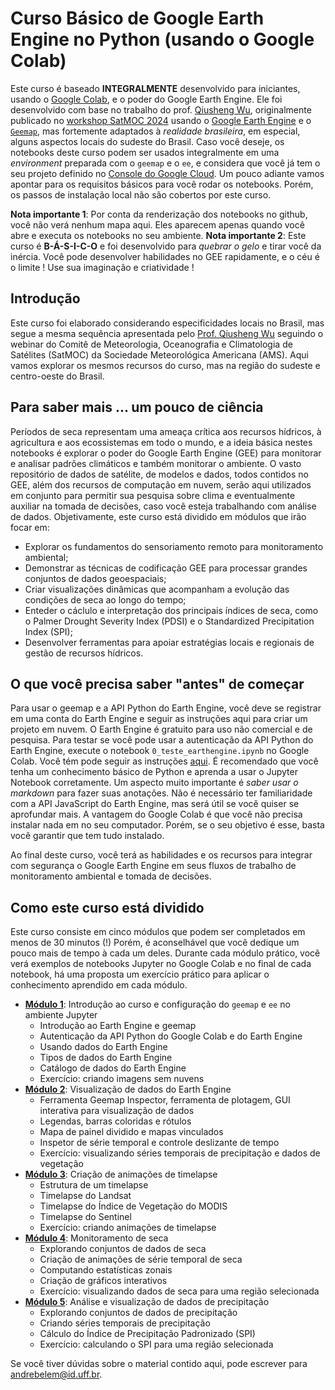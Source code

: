 # Curso Básico de Google Earth Engine no Python (usando o Google Colab)

Este curso é baseado **INTEGRALMENTE** desenvolvido para iniciantes, usando o [Google Colab](https://colab.research.google.com/), e o poder do Google Earth Engine. Ele foi desenvolvido com base no trabalho do prof. [Qiusheng Wu](https://github.com/giswqs), originalmente publicado no [workshop SatMOC 2024](https://geemap.org/workshops/SatMOC_2024) usando o [Google Earth Engine](https://earthengine.google.com) e o [`Geemap`](https://geemap.org), mas fortemente adaptados à *realidade brasileira*, em especial, alguns aspectos locais do sudeste do Brasil. Caso você deseje, os notebooks deste curso podem ser usados integralmente em uma *environment* preparada com o `geemap` e o `ee`, e considera que você já tem o seu projeto definido no [Console do Google Cloud](https://console.cloud.google.com/). Um pouco adiante vamos apontar para os requisitos básicos para você rodar os notebooks. Porém, os passos de instalação local não são cobertos por este curso.<br>

**Nota importante 1**: Por conta da renderização dos notebooks no github, você não verá nenhum mapa aqui. Eles aparecem apenas quando você abre e executa os notebooks no seu ambiente.
**Nota importante 2**: Este curso é **B-Á-S-I-C-O** e foi desenvolvido para *quebrar o gelo* e tirar você da inércia. Você pode desenvolver habilidades no GEE rapidamente, e o céu é o limite ! Use sua imaginação e criatividade !

## Introdução

Este curso foi elaborado considerando especificidades locais no Brasil, mas segue a mesma sequência apresentada pelo [Prof. Qiusheng Wu](https://www.linkedin.com/in/giswqs/) seguindo o webinar do Comitê de Meteorologia, Oceanografia e Climatologia de Satélites (SatMOC) da Sociedade Meteorológica Americana (AMS). Aqui vamos explorar os mesmos recursos do curso, mas na região do sudeste e centro-oeste do Brasil.

## Para saber mais ... um pouco de ciência

Períodos de seca representam uma ameaça crítica aos recursos hídricos, à agricultura e aos ecossistemas em todo o mundo, e a ideia básica nestes notebooks é explorar o poder do Google Earth Engine (GEE) para monitorar e analisar padrões climáticos e também monitorar o ambiente. O vasto repositório de dados de satélite, de modelos e dados, todos contidos no GEE, além dos recursos de computação em nuvem, serão aqui utilizados em conjunto para permitir sua pesquisa sobre clima e eventualmente auxiliar na tomada de decisões, caso você esteja trabalhando com análise de dados. Objetivamente, este curso está dividido em módulos que irão focar em: 
- Explorar os fundamentos do sensoriamento remoto para monitoramento ambiental;
- Demonstrar as técnicas de codificação GEE para processar grandes conjuntos de dados geoespaciais;
- Criar visualizações dinâmicas que acompanham a evolução das condições de seca ao longo do tempo;
- Enteder o cáclulo e interpretação dos principais índices de seca, como o Palmer Drought Severity Index (PDSI) e o Standardized Precipitation Index (SPI);
- Desenvolver ferramentas para apoiar estratégias locais e regionais de gestão de recursos hídricos.

## O que você precisa saber "antes" de começar

Para usar o geemap e a API Python do Earth Engine, você deve se registrar em uma conta do Earth Engine e seguir as instruções aqui para criar um projeto em nuvem. O Earth Engine é gratuito para uso não comercial e de pesquisa. Para testar se você pode usar a autenticação da API Python do Earth Engine, execute o notebook `0_teste_earthengine.ipynb` no Google Colab. Você tém pode seguir as instruções [aqui](EE_Authentication.md). É recomendado que você tenha um conhecimento básico de Python e aprenda a usar o Jupyter Notebook corretamente. Um aspecto muito importante é *saber usar o markdown* para fazer suas anotações. Não é necessário ter familiaridade com a API JavaScript do Earth Engine, mas será útil se você quiser se aprofundar mais. A vantagem do Google Colab é que você não precisa instalar nada em no seu computador. Porém, se o seu objetivo é esse, basta você garantir que tem tudo instalado.

Ao final deste curso, você terá as habilidades e os recursos para integrar com segurança o Google Earth Engine em seus fluxos de trabalho de monitoramento ambiental e tomada de decisões.

## Como este curso está dividido

Este curso consiste em cinco módulos que podem ser completados em menos de 30 minutos (!) Porém, é aconselhável que vocẽ dedique um pouco mais de tempo à cada um deles. Durante cada módulo prático, você verá exemplos de notebooks Jupyter no Google Colab e no final de cada notebook, há uma proposta um exercício prático para aplicar o conhecimento aprendido em cada módulo.

- **[Módulo 1](https://github.com/andrebelem/Curso_GEE/blob/main/Modulo01_Introducao_ao_geemap.ipynb)**: Introdução ao curso e configuração do `geemap` e `ee` no ambiente Jupyter 
    - Introdução ao Earth Engine e geemap
    - Autenticação da API Python do Google Colab e do Earth Engine
    - Usando dados do Earth Engine
    - Tipos de dados do Earth Engine
    - Catálogo de dados do Earth Engine
    - Exercício: criando imagens sem nuvens
- **[Módulo 2](https://github.com/andrebelem/Curso_GEE/blob/main/Modulo02_Visualizacao_de_Dados_no_geemap.ipynb)**: Visualização de dados do Earth Engine
    - Ferramenta Geemap Inspector, ferramenta de plotagem, GUI interativa para visualização de dados
    - Legendas, barras coloridas e rótulos
    - Mapa de painel dividido e mapas vinculados
    - Inspetor de série temporal e controle deslizante de tempo
    - Exercício: visualizando séries temporais de precipitação e dados de vegetação
- **[Módulo 3](https://github.com/andrebelem/Curso_GEE/blob/main/Modulo03_Animacoes_de_timelapse.ipynb)**: Criação de animações de timelapse
    - Estrutura de um timelapse
    - Timelapse do Landsat
    - Timelapse do Índice de Vegetação do MODIS
    - Timelapse do Sentinel
    - Exercício: criando animações de timelapse
- **[Módulo 4](https://github.com/andrebelem/Curso_GEE/blob/main/Modulo04_Monitoramento_de_seca.ipynb)**: Monitoramento de seca
    - Explorando conjuntos de dados de seca
    - Criação de animações de série temporal de seca
    - Computando estatísticas zonais
    - Criação de gráficos interativos
    - Exercício: visualizando dados de seca para uma região selecionada
- **[Módulo 5](https://github.com/andrebelem/Curso_GEE/blob/main/Modulo05_Analise_de_Dados_de_Precipitacao.ipynb)**: Análise e visualização de dados de precipitação
    - Explorando conjuntos de dados de precipitação
    - Criando séries temporais de precipitação
    - Cálculo do Índice de Precipitação Padronizado (SPI)
    - Exercício: calculando o SPI para uma região selecionada
 
Se você tiver dúvidas sobre o material contido aqui, pode escrever para [andrebelem@id.uff.br](andrebelem@id.uff.br).
  
